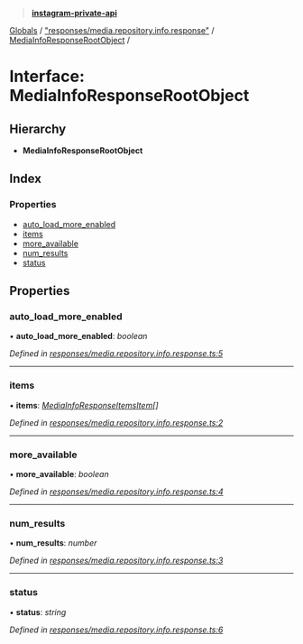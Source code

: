 > **[instagram-private-api](../README.md)**

[Globals](../globals.md) / ["responses/media.repository.info.response"](../modules/_responses_media_repository_info_response_.md) / [MediaInfoResponseRootObject](_responses_media_repository_info_response_.mediainforesponserootobject.md) /

# Interface: MediaInfoResponseRootObject

## Hierarchy

* **MediaInfoResponseRootObject**

## Index

### Properties

* [auto_load_more_enabled](_responses_media_repository_info_response_.mediainforesponserootobject.md#auto_load_more_enabled)
* [items](_responses_media_repository_info_response_.mediainforesponserootobject.md#items)
* [more_available](_responses_media_repository_info_response_.mediainforesponserootobject.md#more_available)
* [num_results](_responses_media_repository_info_response_.mediainforesponserootobject.md#num_results)
* [status](_responses_media_repository_info_response_.mediainforesponserootobject.md#status)

## Properties

###  auto_load_more_enabled

• **auto_load_more_enabled**: *boolean*

*Defined in [responses/media.repository.info.response.ts:5](https://github.com/Nerixyz/instagram-private-api/blob/e5037ee/src/responses/media.repository.info.response.ts#L5)*

___

###  items

• **items**: *[MediaInfoResponseItemsItem](_responses_media_repository_info_response_.mediainforesponseitemsitem.md)[]*

*Defined in [responses/media.repository.info.response.ts:2](https://github.com/Nerixyz/instagram-private-api/blob/e5037ee/src/responses/media.repository.info.response.ts#L2)*

___

###  more_available

• **more_available**: *boolean*

*Defined in [responses/media.repository.info.response.ts:4](https://github.com/Nerixyz/instagram-private-api/blob/e5037ee/src/responses/media.repository.info.response.ts#L4)*

___

###  num_results

• **num_results**: *number*

*Defined in [responses/media.repository.info.response.ts:3](https://github.com/Nerixyz/instagram-private-api/blob/e5037ee/src/responses/media.repository.info.response.ts#L3)*

___

###  status

• **status**: *string*

*Defined in [responses/media.repository.info.response.ts:6](https://github.com/Nerixyz/instagram-private-api/blob/e5037ee/src/responses/media.repository.info.response.ts#L6)*
